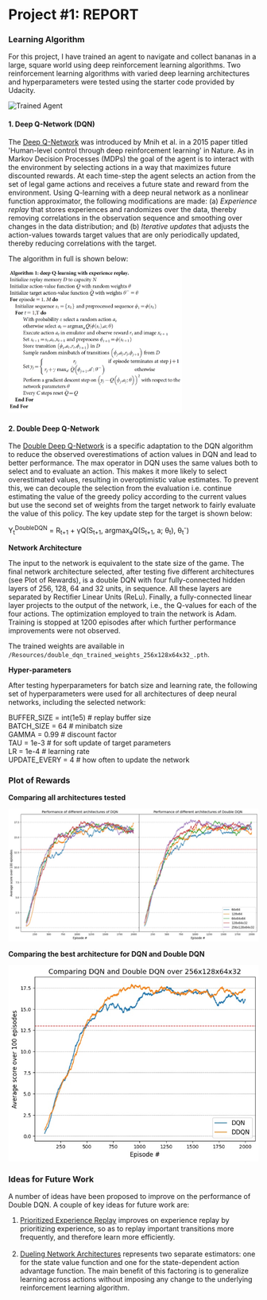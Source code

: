 [//]: # (Image References)

[image1]: https://user-images.githubusercontent.com/10624937/42135619-d90f2f28-7d12-11e8-8823-82b970a54d7e.gif "Trained Agent"

# Project #1: REPORT

### Learning Algorithm

For this project, I have trained an agent to navigate and collect bananas in a large, square world using deep reinforcement learning algorithms. Two reinforcement learning algorithms with varied deep learning architectures and hyperparameters were tested using the starter code provided by Udacity.

![Trained Agent][image1]

#### 1. Deep Q-Network (DQN)
The [Deep Q-Network](https://storage.googleapis.com/deepmind-media/dqn/DQNNaturePaper.pdf) was introduced by Mnih et al. in a 2015 paper titled 'Human-level control through deep reinforcement learning' in Nature. As in Markov Decision Processes (MDPs) the goal of the agent is to interact with the environment by selecting actions in a way that maximizes future discounted rewards. At each time-step the agent selects an action from the set of legal game actions and receives a future state and reward from the environment. Using Q-learning with a deep neural network as a nonlinear function approximator, the following modifications are made: (a) *Experience replay* that stores experiences and randomizes over the data, thereby removing correlations in the observation sequence and smoothing over changes in the data distribution; and (b) *Iterative updates* that adjusts the action-values towards target values that are only periodically updated, thereby reducing correlations with the target.

The algorithm in full is shown below:

<img src="/Resources/dqn.jpg" alt="drawing" style="width:350px;"/>

#### 2. Double Deep Q-Network
The [Double Deep Q-Network](https://arxiv.org/pdf/1509.06461.pdf) is a specific adaptation to the DQN algorithm to reduce the observed overestimations of action values in DQN and lead to better performance. The max operator in DQN uses the same values both to select and to evaluate an action. This makes it more likely to select overestimated values, resulting in overoptimistic value estimates. To prevent this, we can decouple the selection from the evaluation i.e. continue estimating the value of the greedy policy according to the current values but use the second set of weights from the target network to fairly evaluate the value of this policy. The key update step for the target is shown below:

Y<sub>t</sub><sup>DoubleDQN</sup> = R<sub>t+1</sub> + γQ(S<sub>t+1</sub>, argmax<sub>a</sub>Q(S<sub>t+1</sub>, a; θ<sub>t</sub>), θ<sub>t</sub><sup>-</sup>)

**Network Architecture**

The input to the network is equivalent to the state size of the game. The final network architecture selected, after testing five different architectures (see Plot of Rewards), is a double DQN with four fully-connected hidden layers of 256, 128, 64 and 32 units, in sequence. All these layers are separated by Rectifier Linear Units (ReLu). Finally, a fully-connected linear layer projects to the output of the network, i.e., the Q-values for each of the four actions. The optimization employed to train the network is Adam. Training is stopped at 1200 episodes after which further performance improvements were not observed.

The trained weights are available in `/Resources/double_dqn_trained_weights_256x128x64x32_.pth`.

**Hyper-parameters**

After testing hyperparameters for batch size and learning rate, the following set of hyperparameters were used for all architectures of deep neural networks, including the selected network:

BUFFER_SIZE = int(1e5)  # replay buffer size <br>
BATCH_SIZE = 64         # minibatch size <br>
GAMMA = 0.99            # discount factor <br>
TAU = 1e-3              # for soft update of target parameters <br>
LR = 1e-4               # learning rate <br>
UPDATE_EVERY = 4        # how often to update the network <br>

### Plot of Rewards

**Comparing all architectures tested**

![Comparing all architectures](/Resources/Comparing_All_Architectures.jpg)

**Comparing the best architecture for DQN and Double DQN**

![Comparing DQN and Double DQN](/Resources/Comparing_Best_DQN_DoubleDQN.jpg)

### Ideas for Future Work

A number of ideas have been proposed to improve on the performance of Double DQN. A couple of key ideas for future work are:

1. [Prioritized Experience Replay](https://arxiv.org/pdf/1511.05952.pdf) improves on experience replay by prioritizing experience, so as to replay important transitions more frequently, and therefore learn more efficiently. <br><br>
2. [Dueling Network Architectures](https://arxiv.org/pdf/1511.06581.pdf) represents two separate estimators: one for the state value function and one for the state-dependent action advantage function. The main benefit of this factoring is to generalize learning across actions without imposing any change to the underlying reinforcement learning algorithm.
